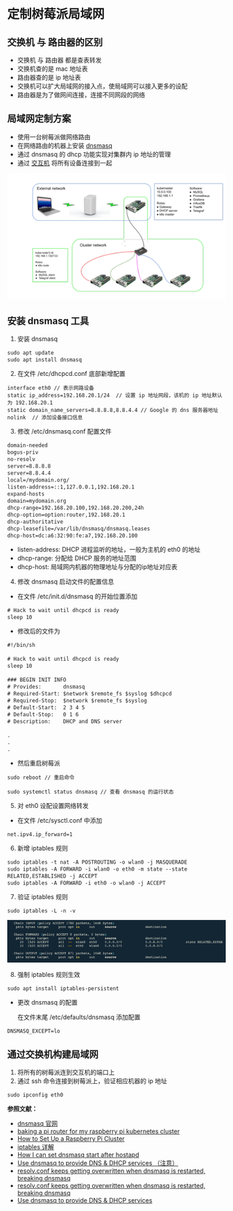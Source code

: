 # 定制树莓派局域网

## 交换机 与 路由器的区别
- 交换机 与 路由器 都是查表转发
- 交换机查的是 mac 地址表
- 路由器查的是 ip 地址表
- 交换机可以扩大局域网的接入点，使局域网可以接入更多的设配
- 路由器是为了做网间连接，连接不同网段的网络

## 局域网定制方案
- 使用一台树莓派做网络路由
- 在网络路由的机器上安装 [dnsmasq](http://www.thekelleys.org.uk/dnsmasq/doc.html)
- 通过 dnsmasq 的 dhcp 功能实现对集群内 ip 地址的管理
- 通过 [交互机](https://mobile.yangkeduo.com/goods1.html?_wvx=10&refer_share_uid=3759258175&share_uin=4NE5WHRENQIZJUZ3DYITSBWBU4_GEXDA&page_from=101&_wv=41729&refer_share_channel=copy_link&refer_share_id=FWmFukwl4SIDbElm1iYWXu1VhtUUva7t&share_uid=3759258175&pxq_secret_key=KCLFJJTXUCID3BZPU72BRUMIUTXH4K3ZW3YHGCTHCMYOF4HHFRNA&goods_id=134037932714) 将所有设备连接到一起


![局域网定制图](/shot_screen/dhcp.png)

## 安装 dnsmasq 工具

1. 安装 dnsmasq
   
```
sudo apt update 
sudo apt install dnsmasq
```

2. 在文件 /etc/dhcpcd.conf 底部新增配置
```
interface eth0 // 表示网路设备
static ip_address=192.168.20.1/24  // 设置 ip 地址网段，该机的 ip 地址默认为 192.168.20.1
static domain_name_servers=8.8.8.8,8.8.4.4 // Google 的 dns 服务器地址
nolink  // 添加设备接口信息
```

3. 修改 /etc/dnsmasq.conf 配置文件

```
domain-needed
bogus-priv
no-resolv
server=8.8.8.8
server=8.8.4.4
local=/mydomain.org/
listen-address=::1,127.0.0.1,192.168.20.1
expand-hosts
domain=mydomain.org
dhcp-range=192.168.20.100,192.168.20.200,24h
dhcp-option=option:router,192.168.20.1
dhcp-authoritative
dhcp-leasefile=/var/lib/dnsmasq/dnsmasq.leases
dhcp-host=dc:a6:32:90:fe:a7,192.168.20.100
```

- listen-address: DHCP 进程监听的地址，一般为主机的 eth0 的地址
- dhcp-range: 分配给 DHCP 服务的地址范围
- dhcp-host: 局域网内机器的物理地址与分配的ip地址对应表


4. 修改 dnsmasq 启动文件的配置信息

- 在文件 /etc/init.d/dnsmasq 的开始位置添加

```
# Hack to wait until dhcpcd is ready
sleep 10
```

- 修改后的文件为

```
#!/bin/sh

# Hack to wait until dhcpcd is ready
sleep 10

### BEGIN INIT INFO
# Provides:       dnsmasq
# Required-Start: $network $remote_fs $syslog $dhcpcd
# Required-Stop:  $network $remote_fs $syslog
# Default-Start:  2 3 4 5
# Default-Stop:   0 1 6
# Description:    DHCP and DNS server

.
.
.
```

- 然后重启树莓派

```
sudo reboot // 重启命令

sudo systemctl status dnsmasq // 查看 dnsmasq 的运行状态
```

5. 对 eth0 设配设置网络转发

- 在文件 /etc/sysctl.conf 中添加
```
net.ipv4.ip_forward=1
```

6. 新增 iptables 规则
```
sudo iptables -t nat -A POSTROUTING -o wlan0 -j MASQUERADE
sudo iptables -A FORWARD -i wlan0 -o eth0 -m state --state RELATED,ESTABLISHED -j ACCEPT
sudo iptables -A FORWARD -i eth0 -o wlan0 -j ACCEPT
```

7. 验证 iptables 规则

```
sudo iptables -L -n -v
```

![iptables 规则](/shot_screen/iptables.png)

8. 强制 iptables 规则生效

```
sudo apt install iptables-persistent
```

- 更改 dnsmasq 的配置

  在文件末尾 /etc/defaults/dnsmasq 添加配置

```
DNSMASQ_EXCEPT=lo
```

## 通过交换机构建局域网

1. 将所有的树莓派连到交互机的端口上
2. 通过 ssh 命令连接到树莓派上，验证相应机器的 ip 地址

```
sudo ipconfig eth0
```





**参照文献：**
- [dnsmasq 官网 ](http://www.thekelleys.org.uk/dnsmasq/doc.html)
- [baking a pi router for my raspberry pi kubernetes cluster](https://downey.io/blog/create-raspberry-pi-3-router-dhcp-server/)
- [How to Set Up a Raspberry Pi Cluster](https://medium.com/better-programming/how-to-set-up-a-raspberry-pi-cluster-ff484a1c6be9)
- [iptables 详解](https://www.zsythink.net/archives/1199)
- [How I can set dnsmasq start after hostapd](https://www.raspberrypi.org/forums/viewtopic.php?t=215235)
- [Use dnsmasq to provide DNS & DHCP services （注意）](https://fedoramagazine.org/dnsmasq-provide-dns-dhcp-services/)
- [resolv.conf keeps getting overwritten when dnsmasq is restarted, breaking dnsmasq](https://superuser.com/questions/894513/resolv-conf-keeps-getting-overwritten-when-dnsmasq-is-restarted-breaking-dnsmas)
- [resolv.conf keeps getting overwritten when dnsmasq is restarted, breaking dnsmasq](https://superuser.com/questions/894513/resolv-conf-keeps-getting-overwritten-when-dnsmasq-is-restarted-breaking-dnsmas)
- [Use dnsmasq to provide DNS & DHCP services](https://fedoramagazine.org/dnsmasq-provide-dns-dhcp-services/)